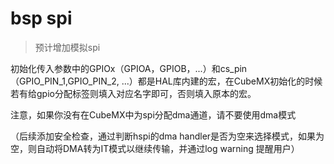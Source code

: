 # bsp spi

> 预计增加模拟spi

初始化传入参数中的GPIOx（GPIOA，GPIOB，...）和cs_pin（GPIO_PIN_1,GPIO_PIN_2, ...）都是HAL库内建的宏，在CubeMX初始化的时候若有给gpio分配标签则填入对应名字即可，否则填入原本的宏。

注意，如果你没有在CubeMX中为spi分配dma通道，请不要使用dma模式

（后续添加安全检查，通过判断hspi的dma handler是否为空来选择模式，如果为空，则自动将DMA转为IT模式以继续传输，并通过log warning 提醒用户）
